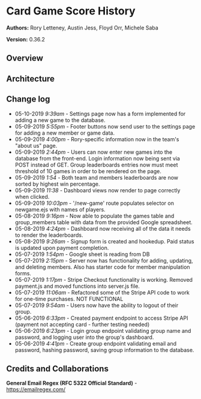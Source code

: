 # Card Game Score History

**Authors:** Rory Letteney, Austin Jess, Floyd Orr, Michele Saba

**Version:** 0.36.2

## Overview

## Architecture

## Change log
- 05-10-2019 *9:39am* - Settings page now has a form implemented for adding a new game to the database.
- 05-09-2019 *5:55pm* - Footer buttons now send user to the settings page for adding a new member or game data.
- 05-09-2019 *4:00pm* - Rory-specific information now in the team's "about us" page.
- 05-09-2019 *2:44pm* - Users can now enter new games into the database from the front-end. Login information now being sent via POST instead of GET. Group leaderboards entries now must meet threshold of 10 games in order to be rendered on the page.
- 05-09-2019 *1:54* - Both team and members leaderboards are now sorted by highest win percentage.
- 05-09-2019 *11:38* - Dashboard views now render to page correctly when clicked.
- 05-09-2019 *10:03pm* - '/new-game' route populates selector on newgame.ejs with names of players.
- 05-08-2019 *9:16pm* - Now able to populate the games table and group_members table with data from the provided Google spreadsheet.
- 05-08-2019 *4:24pm* - Dashboard now receiving all of the data it needs to render the leaderboards.
- 05-08-2019 *9:26am* - Signup form is created and hookedup. Paid status is updated upon payment completion.
- 05-07-2019 *1:54pm* - Google sheet is reading from DB
- 05-07-2019 *2:15pm* - Server now has functionality for adding, updating, and deleting members. Also has starter code for member manipulation forms.
- 05-07-2019 *1:17pm* - Stripe Checkout functionality is working. Removed payment.js and moved functions into server.js file.
- 05-07-2019 *11:06am* - Refactored some of the Stripe API code to work for one-time purchases. NOT FUNCTIONAL
- 05-07-2019 *9:54am* - Users now have the ability to logout of their group.
- 05-06-2019 *6:33pm* - Created payment endpoint to access Stripe API (payment not accepting card - further testing needed)
- 05-06-2019 *6:23pm* - Login group endpoint validating group name and password, and logging user into the group's dashboard.
- 05-06-2019 *4:41pm* - Create group endpoint validating email and password, hashing password, saving group information to the database.

## Credits and Collaborations

**General Email Regex (RFC 5322 Official Standard)** - https://emailregex.com/
